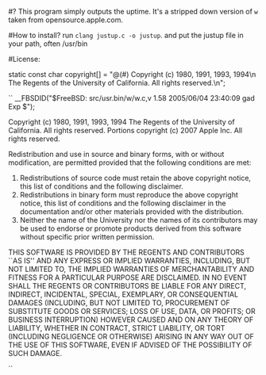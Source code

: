 #?
This program simply outputs the uptime. It's a stripped down version of `w` taken from opensource.apple.com.

#How to install?
run `clang justup.c -o justup`.
and put the justup file in your path, often /usr/bin

#License:

static const char copyright[] =
"@(#) Copyright (c) 1980, 1991, 1993, 1994\n\
	The Regents of the University of California.  All rights reserved.\n";

``
__FBSDID("$FreeBSD: src/usr.bin/w/w.c,v 1.58 2005/06/04 23:40:09 gad Exp $");

 Copyright (c) 1980, 1991, 1993, 1994
	The Regents of the University of California.  All rights reserved.
 Portions copyright (c) 2007 Apple Inc.  All rights reserved.
 
  Redistribution and use in source and binary forms, with or without
 modification, are permitted provided that the following conditions
  are met:
  1. Redistributions of source code must retain the above copyright
     notice, this list of conditions and the following disclaimer.
  2. Redistributions in binary form must reproduce the above copyright
     notice, this list of conditions and the following disclaimer in the
     documentation and/or other materials provided with the distribution.
  3. Neither the name of the University nor the names of its contributors
     may be used to endorse or promote products derived from this software
    without specific prior written permission.
 
  THIS SOFTWARE IS PROVIDED BY THE REGENTS AND CONTRIBUTORS ``AS IS'' AND
  ANY EXPRESS OR IMPLIED WARRANTIES, INCLUDING, BUT NOT LIMITED TO, THE
  IMPLIED WARRANTIES OF MERCHANTABILITY AND FITNESS FOR A PARTICULAR PURPOSE
  ARE DISCLAIMED.  IN NO EVENT SHALL THE REGENTS OR CONTRIBUTORS BE LIABLE
  FOR ANY DIRECT, INDIRECT, INCIDENTAL, SPECIAL, EXEMPLARY, OR CONSEQUENTIAL
  DAMAGES (INCLUDING, BUT NOT LIMITED TO, PROCUREMENT OF SUBSTITUTE GOODS
  OR SERVICES; LOSS OF USE, DATA, OR PROFITS; OR BUSINESS INTERRUPTION)
  HOWEVER CAUSED AND ON ANY THEORY OF LIABILITY, WHETHER IN CONTRACT, STRICT
  LIABILITY, OR TORT (INCLUDING NEGLIGENCE OR OTHERWISE) ARISING IN ANY WAY
  OUT OF THE USE OF THIS SOFTWARE, EVEN IF ADVISED OF THE POSSIBILITY OF
  SUCH DAMAGE.
 
 ``
